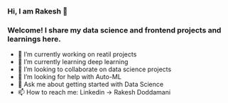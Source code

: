 ### Hi, I am Rakesh 👋
### Welcome! I share my data science and frontend projects and learnings here. 

- 🔭 I’m currently working on reatil projects
- 🌱 I’m currently learning deep learning
- 👯 I’m looking to collaborate on data science projects
- 🤔 I’m looking for help with Auto-ML
- 💬 Ask me about getting started with Data Science
- 📫 How to reach me: Linkedin -> Rakesh Doddamani
